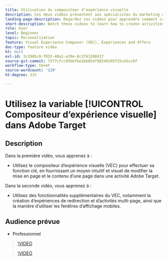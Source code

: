 ```yaml
---
title: Utilisation du compositeur d’expérience visuelle
description: Ces deux vidéos présentent aux spécialistes du marketing un aperçu du compositeur dʼexpérience visuelle (VEC) dʼAdobe Target. Regardez ces vidéos pour apprendre comment créer des activités à lʼaide du compositeur dʼexpérience visuelle.
landing-page-description: Regardez ces vidéos pour apprendre comment créer des activités à lʼaide du compositeur dʼexpérience visuelle (VEC).
short-description: Watch these videos to learn how to create activities using the Visual Experience Composer (VEC).
role: User
level: Beginner
topic: Personalization
feature: Visual Experience Composer (VEC), Experiences and Offers
doc-type: feature video
kt: null
exl-id: 3c3985c8-f033-40a1-a39e-8c2f41208d17
source-git-commit: 72f7cfcc95bbfbe1bb054f98246305f25ce5cc0f
workflow-type: tm+mt
source-wordcount: '129'
ht-degree: 31%

---
```


# Utilisez la variable [!UICONTROL Compositeur d’expérience visuelle] dans Adobe Target

## Description

Dans la première vidéo, vous apprenez à :

* Utilisez le compositeur d’expérience visuelle (VEC) pour effectuer sa fonction clé, en fournissant un moyen intuitif et visuel de modifier la mise en page et le contenu d’une page dans une activité Adobe Target.

Dans la seconde vidéo, vous apprenez à :

* Utilisez des fonctionnalités supplémentaires du VEC, notamment la création d’expériences de redirection et d’activités multi-page, ainsi que la manière d’utiliser les fenêtres d’affichage mobiles.

## Audience prévue

* Professionnel

>[!VIDEO](https://video.tv.adobe.com/v/17399/?quality=12)

>[!VIDEO](https://video.tv.adobe.com/v/17401/?quality=12)
